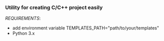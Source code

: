 ### Utility for creating C/C++ project easily

*REQUIREMENTS*:
- add environment variable TEMPLATES_PATH="path/to/your/templates"
- Python 3.x
